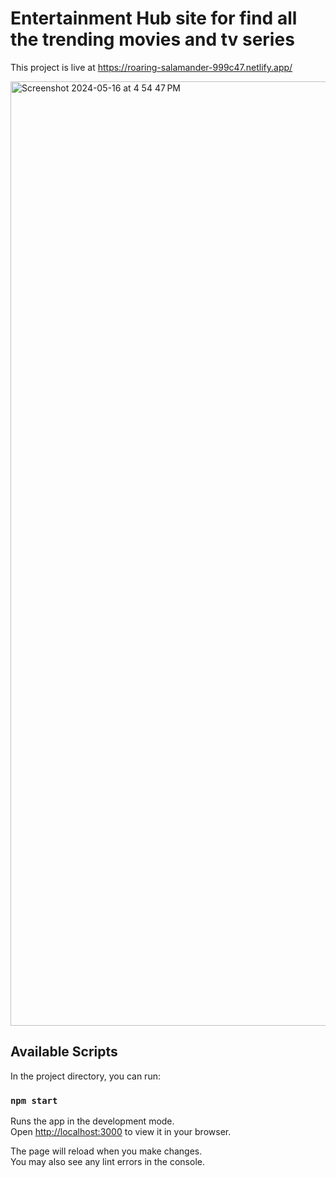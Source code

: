 # Entertainment Hub site for find all the trending movies and tv series

This project is live at 
https://roaring-salamander-999c47.netlify.app/

<img width="1511" alt="Screenshot 2024-05-16 at 4 54 47 PM" src="https://github.com/Eomaxl/Entertainment-Hub/assets/24840226/11ed222c-5ee0-4695-8ccc-c216757a3ab0">


## Available Scripts

In the project directory, you can run:

### `npm start`

Runs the app in the development mode.\
Open [http://localhost:3000](http://localhost:3000) to view it in your browser.

The page will reload when you make changes.\
You may also see any lint errors in the console.

